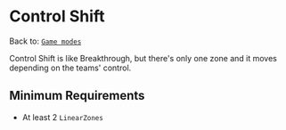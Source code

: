 # Control Shift
Back to: [`Game modes`](/docs/gamemodes.md)

Control Shift is like Breakthrough, but there's only one zone and it moves depending on the teams' control.

## Minimum Requirements
- At least 2 `LinearZones`